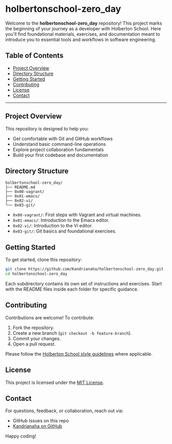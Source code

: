 # holbertonschool-zero_day

Welcome to the **holbertonschool-zero_day** repository! This project marks the beginning of your journey as a developer with Holberton School. Here you'll find foundational materials, exercises, and documentation meant to introduce you to essential tools and workflows in software engineering.

## Table of Contents

- [Project Overview](#project-overview)
- [Directory Structure](#directory-structure)
- [Getting Started](#getting-started)
- [Contributing](#contributing)
- [License](#license)
- [Contact](#contact)

---

## Project Overview

This repository is designed to help you:

- Get comfortable with Git and GitHub workflows
- Understand basic command-line operations
- Explore project collaboration fundamentals
- Build your first codebase and documentation

## Directory Structure

```
holbertonschool-zero_day/
├── README.md
├── 0x00-vagrant/
├── 0x01-emacs/
├── 0x02-vi/
└── 0x03-git/
```

- `0x00-vagrant/`: First steps with Vagrant and virtual machines.
- `0x01-emacs/`: Introduction to the Emacs editor.
- `0x02-vi/`: Introduction to the Vi editor.
- `0x03-git/`: Git basics and foundational exercises.

## Getting Started

To get started, clone this repository:

```bash
git clone https://github.com/Kandrianaha/holbertonschool-zero_day.git
cd holbertonschool-zero_day
```

Each subdirectory contains its own set of instructions and exercises. Start with the README files inside each folder for specific guidance.

## Contributing

Contributions are welcome! To contribute:

1. Fork the repository.
2. Create a new branch (`git checkout -b feature-branch`).
3. Commit your changes.
4. Open a pull request.

Please follow the [Holberton School style guidelines](https://github.com/holbertonschool/Betty/wiki) where applicable.

## License

This project is licensed under the [MIT License](LICENSE).

## Contact

For questions, feedback, or collaboration, reach out via:

- GitHub Issues on this repo
- [Kandrianaha on GitHub](https://github.com/Kandrianaha)

Happy coding!
